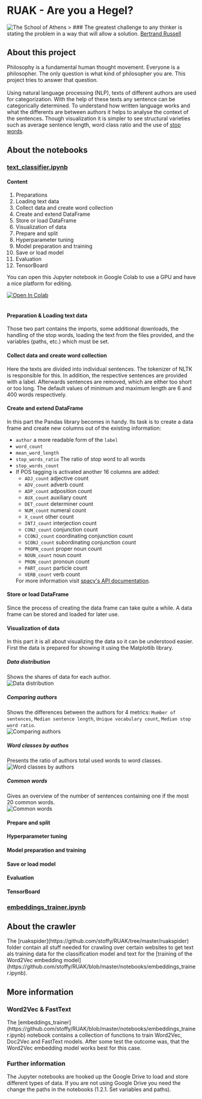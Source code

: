 <h1>RUAK - Are you a Hegel?</h1>

<img src="https://github.com/stoffy/RUAK/blob/master/The_School_of_Athens.jpg" alt="The School of Athens">
> ### The greatest challenge to any thinker is stating the problem in a way that will allow a solution.
<a href="https://en.wikipedia.org/wiki/Bertrand_Russell">Bertrand Russell</a>

<h2>About this project</h2>
Philosophy is a fundamental human thought movement. Everyone is a philosopher. The only question is what kind of philosopher you are. This project tries to answer that question.<br><br>
Using natural language processing (NLP), texts of different authors are used for categorization.
With the help of these texts any sentence can be categorically determined.
To understand how written language works and what the differents are between authors it helps to analyse the context of the sentences. Though visualization it is simpler to see structural varieties such as average sentence length, word class ratio and the use of <a href="https://en.wikipedia.org/wiki/Stop_word">stop words</a>.

<h2>About the notebooks</h2>
<h3><u>text_classifier.ipynb</u></h3>
<h4>Content</h4>
<ol>
	<li>Preparations</li>
	<li>Loading text data</li>
	<li>Collect data and create word collection</li>
	<li>Create and extend DataFrame</li>
	<li>Store or load DataFrame</li>
	<li>Visualization of data</li>
	<li>Prepare and split</li>
	<li>Hyperparameter tuning</li>
	<li>Model preparation and training</li>
	<li>Save or load model</li>
	<li>Evaluation</li>
	<li>TensorBoard</li>
</ol>

You can open this Jupyter notebook in Google Colab to use a GPU and have a nice platform for editing.

<a href="https://colab.research.google.com/github/stoffy/RUAK-text-classifier/blob/master/notebooks/text_classifier.ipynb">
  <img src="https://colab.research.google.com/assets/colab-badge.svg" alt="Open In Colab"/>
</a><br><br>

<h4>Preparation & Loading text data</h4>
Those two part contains the imports, some additional downloads, the handling of the stop words, loading the text from the files provided, and the variables (paths, etc.) which must be set.
 

<h4>Collect data and create word collection</h4>
Here the texts are divided into individual sentences. The tokenizer of NLTK is responsible for this. In addition, the respective sentences are provided with a label. Afterwards sentences are removed, which are either too short or too long. The default values of minimum and maximum length are 6 and 400 words respectively.

<h4>Create and extend DataFrame</h4>
In this part the Pandas library becomes in handy. Its task is to create a data frame and create new columns out of the existing information:
<ul>
	<li><code>author</code> a more readable form of the <code>label</code></li>
	<li><code>word_count</code></li>
	<li><code>mean_word_length</code></li>
	<li><code>stop_words_ratio</code> The ratio of stop word to all words</li>
	<li><code>stop_words_count</code></li>
	<li>If POS tagging is activated another 16 columns are added:
		<ul>
		<li><code>ADJ_count</code> adjective count</li>
		<li><code>ADV_count</code> adverb count</li>
		<li><code>ADP_count</code> adposition count</li>
		<li><code>AUX_count</code> auxiliary count</li>
		<li><code>DET_count</code> determiner count</li>
		<li><code>NUM_count</code> numeral count</li>
		<li><code>X_count</code> other count</li>
		<li><code>INTJ_count</code> interjection count</li>
		<li><code>CONJ_count</code> conjunction count</li>
		<li><code>CCONJ_count</code> coordinating conjunction count</li>
		<li><code>SCONJ_count</code> subordinating conjunction count</li>
		<li><code>PROPN_count</code> proper noun count</li>
		<li><code>NOUN_count</code> noun count</li>
		<li><code>PRON_count</code> pronoun count</li>
		<li><code>PART_count</code> particle count</li>
		<li><code>VERB_count</code> verb count</li>
		</ul>
	For more information visit <a href="https://spacy.io/api/annotation">spacy's API documentation</a>.
	</li>
</ul> 

<h4>Store or load DataFrame</h4>
Since the process of creating the data frame can take quite a while. A data frame can be stored and loaded for later use.

<h4>Visualization of data</h4>
In this part it is all about visualizing the data so it can be understood easier. First the data is prepared for showing it using the Matplotlib library.
<br>

<h5>Data distribution</h5> 
Shows the shares of data for each author.<br>
<img src="https://github.com/stoffy/RUAK-text-classifier/blob/master/images/data_distribution.png" alt="Data distribution">

<h5>Comparing authors</h5> 
Shows the differences between the authors for 4 metrics: <code>Mumber of sentences</code>, <code>Median sentence length</code>, <code>Unique vocabulary count</code>, <code>Median stop word ratio</code>.<br>
<img src="https://github.com/stoffy/RUAK-text-classifier/blob/master/images/comparing_authors.png" alt="Comparing authors">

<h5>Word classes by authos</h5>
Presents the ratio of authors total used words to word classes.<br>
<img src="https://github.com/stoffy/RUAK-text-classifier/blob/master/images/word_classes_by_author.png" alt="Word classes by authors">

<h5>Common words</h5>
Gives an overview of the number of sentences containing one if the most 20 common words.<br>
<img src="https://github.com/stoffy/RUAK-text-classifier/blob/master/images/common_words.png" alt="Common words">


<h4>Prepare and split</h4>
<h4>Hyperparameter tuning</h4>
<h4>Model preparation and training</h4>
<h4>Save or load model</h4>
<h4>Evaluation</h4>
<h4>TensorBoard</h4>

 

<h3><u>embeddings_trainer.ipynb</u></h3>

<h2>About the crawler</h2> 
The [ruakspider](https://github.com/stoffy/RUAK/tree/master/ruakspider) folder contain all stuff needed for crawling over certain websites to get text als training data for the classification model and text for the [training of the Word2Vec embedding model](https://github.com/stoffy/RUAK/blob/master/notebooks/embeddings_trainer.ipynb).

<h2>More information</h2> 
<h3>Word2Vec & FastText</h3>
The [embeddings_trainer](https://github.com/stoffy/RUAK/blob/master/notebooks/embeddings_trainer.ipynb) notebook contains a collection of functions to train Word2Vec, Doc2Vec and FastText models. After some test the outcome was, that the Word2Vec embedding model works best for this case. 

<h3>Further information</h3>
The Jupyter notebooks are hooked up the Google Drive to load and store different types of data. If you are not using Google Drive you need the change the paths in the notebooks (1.2.1. Set variables and paths).